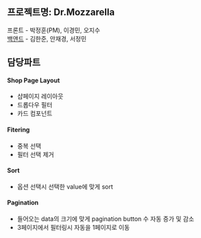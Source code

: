 ## 프로젝트명: Dr.Mozzarella

프론트 - 박정훈(PM), 이경민, 오지수<br/>
[백앤드](https://github.com/wecode-bootcamp-korea/22-2nd-GREAM-backend) - 김한준, 안재경, 서정민

## 담당파트

#### Shop Page Layout
- 샵페이지 레이아웃
- 드롭다우 필터
- 카드 컴포넌트

#### Fitering
- 중복 선택
- 필터 선택 제거

#### Sort
- 옵션 선택시 선택한 value에 맞게 sort

#### Pagination
- 들어오는 data의 크기에 맞게 pagination button 수 자동 증가 및 감소
- 3페이지에서 필터링시 자동을 1페이지로 이동
